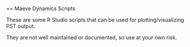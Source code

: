 == Maeve Dynamics Scripts

These are some R Studio scripts that can be used for plotting/visualizing PST output.

They are not well maintained or documented, so use at your own risk.
